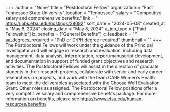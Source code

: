 +++
author = "None"
title = "Postdoctoral Fellow"
organization = "East Tennessee State University"
location = "Tennessee"
salary = "Competitive salary and comprehensive benefits."
link = "  https://jobs.etsu.edu/postings/28092"
sort_date = "2024-05-08"
created_at = "May 8, 2024"
closing_date = "May 8, 2024"
a_job_type = ["Paid Fellowship"]
b_benefits = ["General Benefits"]
c_feedback = ""
aa_degrees_required = "PhD or DrPH degree required"
thumbnail = ""
+++
The Postdoctoral Fellows will work under the guidance of the Principal Investigator and will engage in research and evaluation, including data management, data analysis, interpretation, report/manuscript development, and documentation in support of funded grant objectives and research activities.  The Postdoctoral Fellows will assist in the direction of graduate students in their research projects, collaborate with senior and early career researchers on projects, and work with the team CARE Women’s Health team to meet the deliverables associated with the Choose Well Evaluation Grant. Other roles as assigned.  The Postdoctoral Fellow positions offer a very competitive salary and comprehensive benefits package.  For more information on benefits, please see https://www.etsu.edu/human-resources/benefits/.
